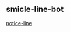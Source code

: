 ## smicle-line-bot

[notice-line](https://github.com/smicle/smicle-line-bot/tree/master/notice-line)
